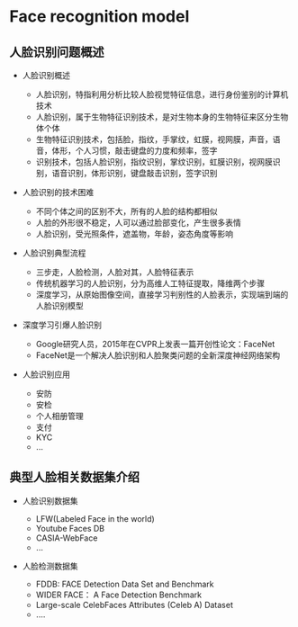 # Face recognition model


## 人脸识别问题概述
- 人脸识别概述
    - 人脸识别，特指利用分析比较人脸视觉特征信息，进行身份鉴别的计算机技术
    - 人脸识别，属于生物特征识别技术，是对生物本身的生物特征来区分生物体个体
    - 生物特征识别技术，包括脸，指纹，手掌纹，虹膜，视网膜，声音，语音，体形，个人习惯，敲击键盘的力度和频率，签字
    - 识别技术，包括人脸识别，指纹识别，掌纹识别，虹膜识别，视网膜识别，语音识别，体形识别，键盘敲击识别，签字识别
    
- 人脸识别的技术困难
    - 不同个体之间的区别不大，所有的人脸的结构都相似
    - 人脸的外形很不稳定，人可以通过脸部变化，产生很多表情
    - 人脸识别，受光照条件，遮盖物，年龄，姿态角度等影响
    
- 人脸识别典型流程
    - 三步走，人脸检测，人脸对其，人脸特征表示
    - 传统机器学习的人脸识别，分为高维人工特征提取，降维两个步骤
    - 深度学习，从原始图像空间，直接学习判别性的人脸表示，实现端到端的人脸识别模型
    
- 深度学习引爆人脸识别
    - Google研究人员，2015年在CVPR上发表一篇开创性论文：FaceNet
    - FaceNet是一个解决人脸识别和人脸聚类问题的全新深度神经网络架构
    
- 人脸识别应用
    - 安防
    - 安检
    - 个人相册管理
    - 支付
    - KYC
    - ...
    
    
    
    
## 典型人脸相关数据集介绍
- 人脸识别数据集
    - LFW(Labeled Face in the world)
    - Youtube Faces DB
    - CASIA-WebFace
    - ...
    
- 人脸检测数据集
    - FDDB: FACE Detection Data Set and Benchmark
    - WIDER FACE： A Face Detection Benchmark
    - Large-scale CelebFaces Attributes (Celeb A) Dataset
    - ....



















